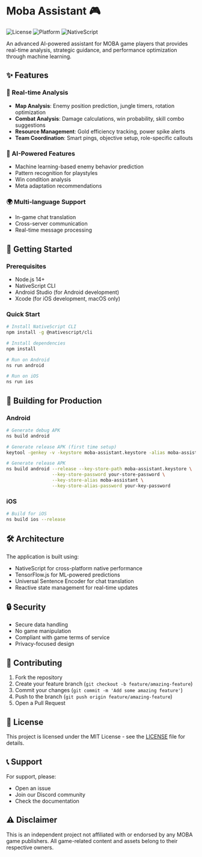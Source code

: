 # Moba Assistant 🎮

![License](https://img.shields.io/badge/license-MIT-blue.svg)
![Platform](https://img.shields.io/badge/platform-Android%20%7C%20iOS-lightgrey.svg)
![NativeScript](https://img.shields.io/badge/NativeScript-8.x-blue.svg)

An advanced AI-powered assistant for MOBA game players that provides real-time analysis, strategic guidance, and performance optimization through machine learning.

## ✨ Features

### 🎯 Real-time Analysis
- **Map Analysis**: Enemy position prediction, jungle timers, rotation optimization
- **Combat Analysis**: Damage calculations, win probability, skill combo suggestions
- **Resource Management**: Gold efficiency tracking, power spike alerts
- **Team Coordination**: Smart pings, objective setup, role-specific callouts

### 🤖 AI-Powered Features
- Machine learning-based enemy behavior prediction
- Pattern recognition for playstyles
- Win condition analysis
- Meta adaptation recommendations

### 🌍 Multi-language Support
- In-game chat translation
- Cross-server communication
- Real-time message processing

## 🚀 Getting Started

### Prerequisites
- Node.js 14+
- NativeScript CLI
- Android Studio (for Android development)
- Xcode (for iOS development, macOS only)

### Quick Start
```bash
# Install NativeScript CLI
npm install -g @nativescript/cli

# Install dependencies
npm install

# Run on Android
ns run android

# Run on iOS
ns run ios
```

## 📱 Building for Production

### Android
```bash
# Generate debug APK
ns build android

# Generate release APK (first time setup)
keytool -genkey -v -keystore moba-assistant.keystore -alias moba-assistant -keyalg RSA -keysize 2048 -validity 10000

# Generate release APK
ns build android --release --key-store-path moba-assistant.keystore \
                 --key-store-password your-store-password \
                 --key-store-alias moba-assistant \
                 --key-store-alias-password your-key-password
```

### iOS
```bash
# Build for iOS
ns build ios --release
```

## 🛠 Architecture

The application is built using:
- NativeScript for cross-platform native performance
- TensorFlow.js for ML-powered predictions
- Universal Sentence Encoder for chat translation
- Reactive state management for real-time updates

## 🔒 Security

- Secure data handling
- No game manipulation
- Compliant with game terms of service
- Privacy-focused design

## 🤝 Contributing

1. Fork the repository
2. Create your feature branch (`git checkout -b feature/amazing-feature`)
3. Commit your changes (`git commit -m 'Add some amazing feature'`)
4. Push to the branch (`git push origin feature/amazing-feature`)
5. Open a Pull Request

## 📄 License

This project is licensed under the MIT License - see the [LICENSE](LICENSE) file for details.

## 📞 Support

For support, please:
- Open an issue
- Join our Discord community
- Check the documentation

## ⚠️ Disclaimer

This is an independent project not affiliated with or endorsed by any MOBA game publishers. All game-related content and assets belong to their respective owners.